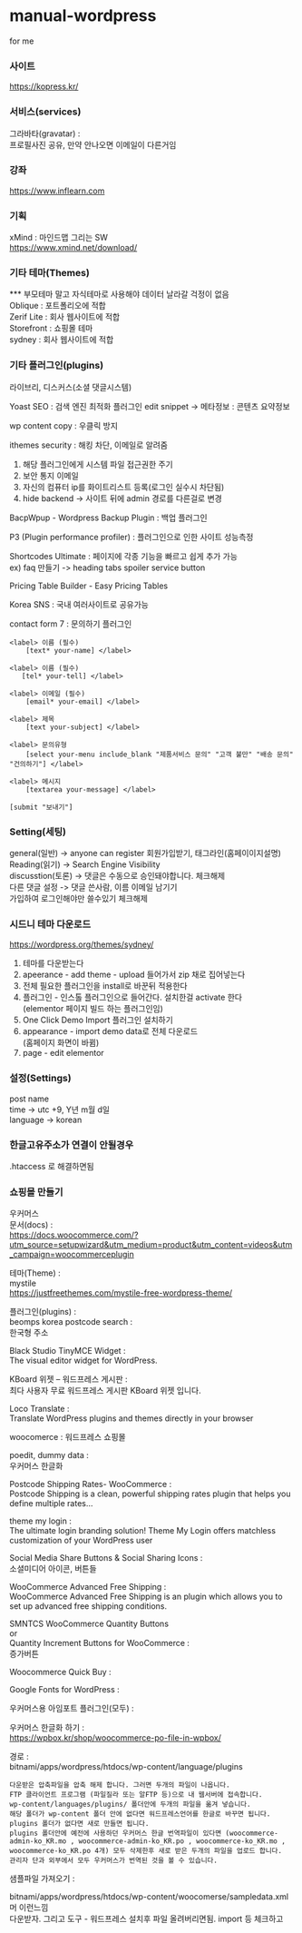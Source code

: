 # manual-wordpress
for me

### 사이트
https://kopress.kr/  

### 서비스(services)
그라바타(gravatar)  :  
프로필사진 공유, 만약 안나오면 이메일이 다른거임    

### 강좌   
https://www.inflearn.com   

### 기획
xMind : 마인드맵 그리는 SW  
https://www.xmind.net/download/  

### 기타 테마(Themes)
*** 부모테마 말고 자식테마로 사용해야 데이터 날라갈 걱정이 없음  
Oblique : 포트폴리오에 적합  
Zerif Lite : 회사 웹사이트에 적합    
Storefront : 쇼핑몰 테마  
sydney : 회사 웹사이트에 적합  

### 기타 플러그인(plugins)
라이브리, 디스커스(소셜 댓글시스템)  

Yoast SEO : 검색 엔진 최적화 플러그인 
edit snippet -> 메타정보 : 콘텐츠 요약정보  

wp content copy : 우클릭 방지  

ithemes security : 해킹 차단, 이메일로 알려줌  
1. 해당 플러그인에게 시스템 파일 접근권한 주기  
2. 보안 통지 이메일  
3. 자신의 컴퓨터 ip를 화이트리스트 등록(로그인 실수시 차단됨) 
4. hide backend -> 사이트 뒤에 admin 경로를 다른걸로 변경  

BacpWpup - Wordpress Backup Plugin : 백업 플러그인  

P3 (Plugin performance profiler) : 플러그인으로 인한 사이트 성능측정  

Shortcodes Ultimate : 페이지에 각종 기능을 빠르고 쉽게 추가 가능  
ex) faq 만들기 -> heading tabs spoiler service button  

Pricing Table Builder - Easy Pricing Tables  

Korea SNS : 국내 여러사이트로 공유가능  

contact form 7 : 문의하기 플러그인  
```
<label> 이름 (필수)
    [text* your-name] </label>

<label> 이름 (필수)
   [tel* your-tell] </label>

<label> 이메일 (필수)
    [email* your-email] </label>

<label> 제목
    [text your-subject] </label>

<label> 문의유형
    [select your-menu include_blank "제품서비스 문의" "고객 불만" "배송 문의" "건의하기"] </label>

<label> 메시지
    [textarea your-message] </label>

[submit "보내기"]
```

### Setting(세팅)
general(일반) -> anyone can register 회원가입받기, 태그라인(홈페이이지설명)  
Reading(읽기) -> Search Engine Visibility  
discusstion(토론) -> 댓글은 수동으로 승인돼야합니다. 체크해제  
                     다른 댓글 설정 -> 댓글 쓴사람, 이름 이메일 남기기  
                                      가입하여 로그인해야만 쓸수있기 체크해제  
 
### 시드니 테마 다운로드  
https://wordpress.org/themes/sydney/  

1. 테마를 다운받는다  
2. apeerance - add theme - upload 들어가서 zip 채로 집어넣는다  
3. 전체 필요한 플러그인을 install로 바꾼뒤 적용한다  
4. 플러그인 - 인스톨 플러그인으로 들어간다. 설치한걸 activate 한다  
   (elementor 페이지 빌드 하는 플러그인임)  
5. One Click Demo Import 플러그인 설치하기  
6. appearance - import demo data로 전체 다운로드  
   (홈페이지 화면이 바뀜)  
7. page - edit elementor  

### 설정(Settings)
post name  
time -> utc +9, Y년 m월 d일  
language -> korean  

### 한글고유주소가 연결이 안될경우  
.htaccess 로 해결하면됨  

### 쇼핑몰 만들기  
우커머스  
문서(docs) :   
https://docs.woocommerce.com/?utm_source=setupwizard&utm_medium=product&utm_content=videos&utm_campaign=woocommerceplugin  

테마(Theme) :  
mystile  
https://justfreethemes.com/mystile-free-wordpress-theme/  

플러그인(plugins) :  
beomps korea postcode search :  
한국형 주소  

Black Studio TinyMCE Widget :  
The visual editor widget for WordPress.  

KBoard 위젯 – 워드프레스 게시판 :  
최다 사용자 무료 워드프레스 게시판 KBoard 위젯 입니다.  

Loco Translate :  
Translate WordPress plugins and themes directly in your browser  

woocomerce :
워드프레스 쇼핑몰  

poedit, dummy data :  
우커머스 한글화  

Postcode Shipping Rates- WooCommerce :  
Postcode Shipping is a clean, powerful shipping rates plugin that helps you define multiple rates…  

theme my login :  
The ultimate login branding solution! Theme My Login offers matchless customization of your WordPress user  

Social Media Share Buttons & Social Sharing Icons :  
소셜미디어 아이콘, 버튼들  

WooCommerce Advanced Free Shipping :  
WooCommerce Advanced Free Shipping is an plugin which allows you to set up advanced free shipping conditions.  

SMNTCS WooCommerce Quantity Buttons  
or  
Quantity Increment Buttons for WooCommerce :  
증가버튼  

Woocommerce Quick Buy :  

Google Fonts for WordPress :  

우커머스용 아임포트 플러그인(모두) :  

우커머스 한글화 하기 :  
https://wpbox.kr/shop/woocommerce-po-file-in-wpbox/  

경로 :  
bitnami/apps/wordpress/htdocs/wp-content/language/plugins  


```
다운받은 압축파일을 압축 해제 합니다. 그러면 두개의 파일이 나옵니다.
FTP 클라이언트 프로그램 (파일질라 또는 알FTP 등)으로 내 웹서버에 접속합니다.
wp-content/languages/plugins/ 폴더안에 두개의 파일을 옮겨 넣습니다.
해당 폴더가 wp-content 폴더 안에 없다면 워드프레스언어를 한글로 바꾸면 됩니다.
plugins 폴더가 없다면 새로 만들면 됩니다.
plugins 폴더안에 예전에 사용하던 우커머스 한글 번역파일이 있다면 (woocommerce-admin-ko_KR.mo , woocommerce-admin-ko_KR.po , woocommerce-ko_KR.mo , woocommerce-ko_KR.po 4개) 모두 삭제한후 새로 받은 두개의 파일을 업로드 합니다.
관리자 단과 외부에서 모두 우커머스가 번역된 것을 볼 수 있습니다.
```

샘플파일 가져오기 :  

bitnami/apps/wordpress/htdocs/wp-content/woocomerse/sampledata.xml 머 이런느낌  
다운받자. 그리고 도구 - 워드프레스 설치후 파일 올려버리면됨. import 등 체크하고  


